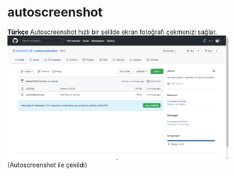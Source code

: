 # autoscreenshot
**Türkçe**
Autoscreenshot hızlı bir şelilde ekran fotoğrafı çekmenizi sağlar.<br>
<img src="screenshot.png" alt="drawing" width="500"/><br>
(Autoscreenshot ile çekildi)
